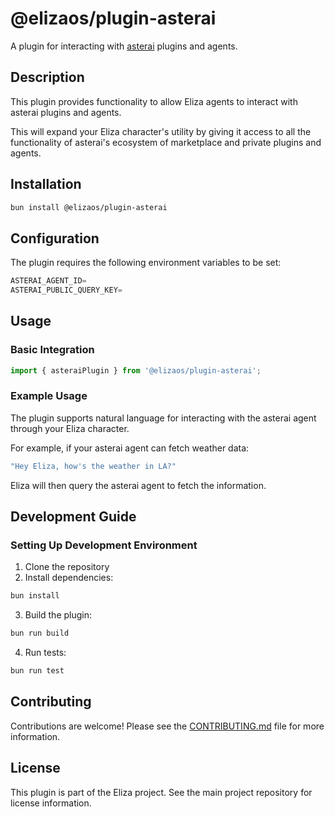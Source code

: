 # @elizaos/plugin-asterai

A plugin for interacting with [asterai](https://asterai.io) plugins and agents.

## Description

This plugin provides functionality to allow Eliza agents to interact with
asterai plugins and agents.

This will expand your Eliza character's utility by giving it access to all
the functionality of asterai's ecosystem of marketplace and private plugins
and agents.

## Installation

```bash
bun install @elizaos/plugin-asterai
```

## Configuration

The plugin requires the following environment variables to be set:

```typescript
ASTERAI_AGENT_ID=
ASTERAI_PUBLIC_QUERY_KEY=
```

## Usage

### Basic Integration

```typescript
import { asteraiPlugin } from '@elizaos/plugin-asterai';
```

### Example Usage

The plugin supports natural language for interacting with the asterai agent
through your Eliza character.

For example, if your asterai agent can fetch weather data:

```typescript
"Hey Eliza, how's the weather in LA?"
```

Eliza will then query the asterai agent to fetch the information.

## Development Guide

### Setting Up Development Environment

1. Clone the repository
2. Install dependencies:

```bash
bun install
```

3. Build the plugin:

```bash
bun run build
```

4. Run tests:

```bash
bun run test
```

## Contributing

Contributions are welcome! Please see the [CONTRIBUTING.md](CONTRIBUTING.md) file for more information.

## License

This plugin is part of the Eliza project. See the main project repository for license information.

